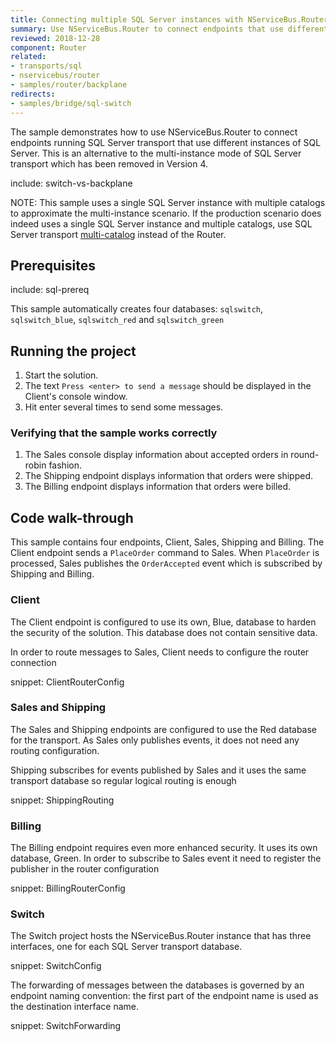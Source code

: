 ```yaml
---
title: Connecting multiple SQL Server instances with NServiceBus.Router
summary: Use NServiceBus.Router to connect endpoints that use different SQL Server instances
reviewed: 2018-12-28
component: Router
related:
- transports/sql
- nservicebus/router
- samples/router/backplane
redirects:
- samples/bridge/sql-switch 
---
```


The sample demonstrates how to use NServiceBus.Router to connect endpoints running SQL Server transport that use different instances of SQL Server. This is an alternative to the multi-instance mode of SQL Server transport which has been removed in Version 4.

include: switch-vs-backplane

NOTE: This sample uses a single SQL Server instance with multiple catalogs to approximate the multi-instance scenario. If the production scenario does indeed uses a single SQL Server instance and multiple catalogs, use SQL Server transport [multi-catalog](/transports/sql/addressing.md#resolution-catalog) instead of the Router.


## Prerequisites

include: sql-prereq

This sample automatically creates four databases: `sqlswitch`, `sqlswitch_blue`, `sqlswitch_red` and `sqlswitch_green`


## Running the project

 1. Start the solution.
 1. The text `Press <enter> to send a message` should be displayed in the Client's console window.
 1. Hit enter several times to send some messages.


### Verifying that the sample works correctly

 1. The Sales console display information about accepted orders in round-robin fashion.
 1. The Shipping endpoint displays information that orders were shipped.
 1. The Billing endpoint displays information that orders were billed.


## Code walk-through

This sample contains four endpoints, Client, Sales, Shipping and Billing. The Client endpoint sends a `PlaceOrder` command to Sales. When `PlaceOrder` is processed, Sales publishes the `OrderAccepted` event which is subscribed by Shipping and Billing.


### Client

The Client endpoint is configured to use its own, Blue, database to harden the security of the solution. This database does not contain sensitive data.

In order to route messages to Sales, Client needs to configure the router connection

snippet: ClientRouterConfig


### Sales and Shipping

The Sales and Shipping endpoints are configured to use the Red database for the transport. As Sales only publishes events, it does not need any routing configuration.

Shipping subscribes for events published by Sales and it uses the same transport database so regular logical routing is enough

snippet: ShippingRouting


### Billing

The Billing endpoint requires even more enhanced security. It uses its own database, Green. In order to subscribe to Sales event it need to register the publisher in the router configuration

snippet: BillingRouterConfig


### Switch

The Switch project hosts the NServiceBus.Router instance that has three interfaces, one for each SQL Server transport database.

snippet: SwitchConfig

The forwarding of messages between the databases is governed by an endpoint naming convention: the first part of the endpoint name is used as the destination interface name.

snippet: SwitchForwarding

